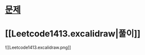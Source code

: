 # [문제](https://leetcode.com/problems/minimum-value-to-get-positive-step-by-step-sum/description/)

# [[Leetcode1413.excalidraw|풀이]]
![[Leetcode1413.excalidraw.png]]




